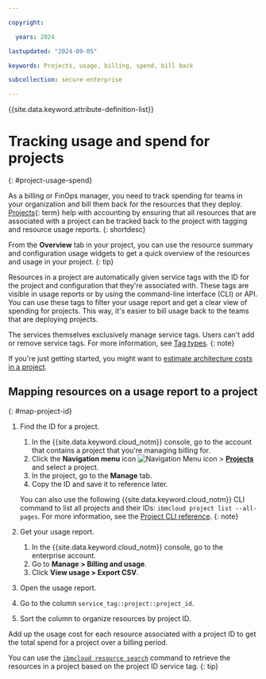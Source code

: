 ```yaml
---

copyright:

  years: 2024

lastupdated: "2024-09-05"

keywords: Projects, usage, billing, spend, bill back

subcollection: secure-enterprise

---
```


{{site.data.keyword.attribute-definition-list}}

# Tracking usage and spend for projects
{: #project-usage-spend}

As a billing or FinOps manager, you need to track spending for teams in your organization and bill them back for the resources that they deploy. [Projects](#x2035151){: term} help with accounting by ensuring that all resources that are associated with a project can be tracked back to the project with tagging and resource usage reports.
{: shortdesc}

From the **Overview** tab in your project, you can use the resource summary and configuration usage widgets to get a quick overview of the resources and usage in your project. 
{: tip}



Resources in a project are automatically given service tags with the ID for the project and configuration that they're associated with. These tags are visible in usage reports or by using the command-line interface (CLI) or API. You can use these tags to filter your usage report and get a clear view of spending for projects. This way, it's easier to bill usage back to the teams that are deploying projects.

The services themselves exclusively manage service tags. Users can't add or remove service tags. For more information, see [Tag types](/docs/account?topic=account-tag&interface=ui#tag-types).
{: note}

If you're just getting started, you might want to [estimate architecture costs in a project](/docs/secure-enterprise?topic=secure-enterprise-cost-estimate-project&interface=ui).

## Mapping resources on a usage report to a project
{: #map-project-id}

1. Find the ID for a project.
   1. In the {{site.data.keyword.cloud_notm}} console, go to the account that contains a project that you're managing billing for.
   1. Click the **Navigation menu** icon ![Navigation Menu icon](../icons/icon_hamburger.svg "Menu") > **[Projects](/projects/)** and select a project.
   1. In the project, go to the **Manage** tab.
   1. Copy the ID and save it to reference later.

   You can also use the following {{site.data.keyword.cloud_notm}} CLI command to list all projects and their IDs: `ibmcloud project list --all-pages`. For more information, see the [Project CLI reference](/docs/cli?topic=cli-projects-cli#project-cli-list-command).
   {: note}

1. Get your usage report.
   1. In the {{site.data.keyword.cloud_notm}} console, go to the enterprise account.
   1. Go to **Manage > Billing and usage**.
   1. Click **View usage > Export CSV**.
1. Open the usage report.
1. Go to the column `service_tag::project::project_id`.
1. Sort the column to organize resources by project ID.

Add up the usage cost for each resource associated with a project ID to get the total spend for a project over a billing period.

You can use the [`ibmcloud resource search`](/docs/secure-enterprise?topic=secure-enterprise-projects-cli&interface=cli#ibmcloud-resource-tag-search) command to retrieve the resources in a project based on the project ID service tag.
{: tip}
